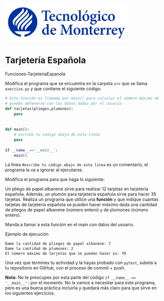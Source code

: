 ![Tec de Monterrey](../../images/logotecmty.png)
# Tarjetería Española
Funciones-TarjeteriaEspanola

Modifica el programa que se encuentra en la carpeta `src` que se llama `exercise.py` y que contiene el siguiente código:

```python
# Esta función es llamada por main() para calcular el número máximo de tarjetas que
# pueden obtenerse con los datos dados por el usuario
def tarjetas(pliegos,plumones):
    pass


def main():
    # escribe tu código abajo de esta línea
    pass

if __name__=='__main__':
    main()
```

La línea `#escribe tu código abajo de esta línea` es un comentario, el programa la va a ignorar al ejecutarse.

Modifica el programa para que haga lo siguiente:

Un pliego de papel albanene sirve para realizar 12 tarjetas en tarjetería española. Además, un plumón para tarjetería española sirve para hacer 35 tarjetas. Realiza un programa que utilice una **función** y que indique cuántas tarjetas de tarjetería española se pueden hacer *máximo* dada una cantidad de pliegos de papel albanene (número entero) y de plumones (número entero).

Manda a llamar a esta función en el main con datos del usuario. 

Ejemplo de ejecución

```
Dame la cantidad de pliegos de papel albanene: 7
Dame la cantidad de plumones: 2
El número máximo de tarjetas que se pueden hacer es: 70
```

Una vez que termines tu actividad y la hayas probado con `pytest`, subela a tu repositorio en GitHub, con el proceso de commit + push.

**Nota:** No te preocupes por esta parte del código `if __name__ == '__main__':` por el momento. No la vamos a necesitar para este programa, pero es una buena práctica incluirla y quedará más claro para que sirve en los siguientes ejercicios.

[//]: # (Autor: Gil Huesca - ghjuarez at tec.mx)